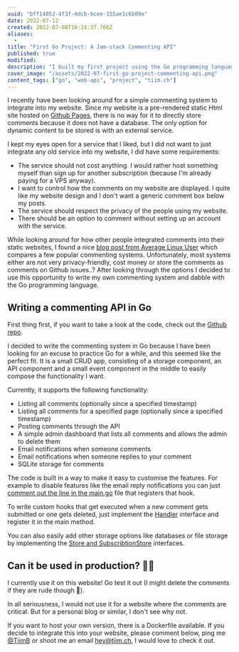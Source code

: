 ```yaml
---
uuid: "bff14052-4f3f-4dcb-bcee-155ae1c6b09e"
date: 2022-07-12
created: 2022-07-08T16:24:37.766Z
aliases:
  -
title: "First Go Project: A Jam-stack Commenting API"
published: true
modified:
description: "I built my first project using the Go programming language: A commenting API for the jam-stack. It is simple but easily extensible. And it powers the commenting feature of this website!"
cover_image: "/assets/2022-07-first-go-project-commenting-api.png"
content_tags: ["go", "web-api", "project", "tiim.ch"]
---
```


I recently have been looking around for a simple commenting system to integrate into my website. Since my website is a pre-rendered static Html site hosted on [Github Pages](https://pages.github.com), there is no way for it to directly store comments because it does not have a database. The only option for dynamic content to be stored is with an external service.

I kept my eyes open for a service that I liked, but I did not want to just integrate any old service into my website, I did have some requirements:

- The service should not cost anything. I would rather host something myself than sign up for another subscription (because I'm already paying for a VPS anyway).
- I want to control how the comments on my website are displayed. I quite like my website design and I don't want a generic comment box below my posts.
- The service should respect the privacy of the people using my website.
- There should be an option to comment without setting up an account with the service.

While looking around for how other people integrated comments into their static websites, I found a nice [blog post from Average Linux User](https://averagelinuxuser.com/static-website-commenting/) which compares a few popular commenting systems.
Unfortunately, most systems either are not very privacy-friendly, cost money or store the comments as comments on Github issues..?
After looking through the options I decided to use this opportunity to write my own commenting system and dabble with the Go programming language.

## Writing a commenting API in Go

First thing first, if you want to take a look at the code, check out the [Github repo](https://github.com/Tiim/go-comment-api).

I decided to write the commenting system in Go because I have been looking for an excuse to practice Go for a while, and this seemed like the perfect fit. It is a small CRUD app, consisting of a storage component, an API component and a small event component in the middle to easily compose the functionality I want.

Currently, it supports the following functionality:

- Listing all comments (optionally since a specified timestamp)
- Listing all comments for a specified page (optionally since a specified timestamp)
- Posting comments through the API
- A simple admin dashboard that lists all comments and allows the admin to delete them
- Email notifications when someone comments
- Email notifications when someone replies to your comment
- SQLite storage for comments

The code is built in a way to make it easy to customise the features.
For example to disable features like the email reply notifications you can just [comment out the line in the main.go](https://github.com/Tiim/go-comment-api/blob/master/main.go#L52) file that registers that hook.

To write custom hooks that get executed when a new comment gets submitted or one gets deleted, just implement the [Handler](https://github.com/Tiim/go-comment-api/blob/master/event/handler.go) interface and register it in the main method.

You can also easily add other storage options like databases or file storage by implementing the [Store and SubscribtionStore](https://github.com/Tiim/go-comment-api/blob/master/model/store.go) interfaces.

## Can it be used in production? 🚗💨

I currently use it on this website! Go test it out (I might delete the comments if they are rude though 🤔).

In all seriousness, I would not use it for a website where the comments are critical. But for a personal blog or similar, I don't see why not.

If you want to host your own version, there is a Dockerfile available. If you decide to integrate this into your website, please comment below, ping me [@TiimB](https://twitter.com/TiimB) or shoot me an email [hey@tiim.ch](mailto:hey@tiim.ch), I would love to check it out.
